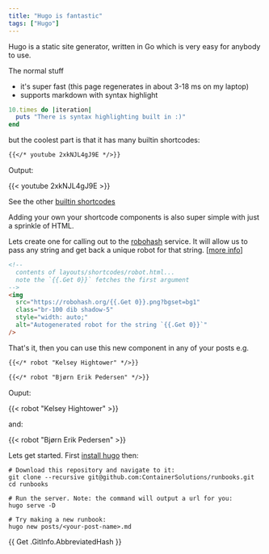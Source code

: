```yaml
---
title: "Hugo is fantastic"
tags: ["Hugo"]
---
```


Hugo is a static site generator, written in Go which is very easy for anybody to use.

The normal stuff
* it's super fast (this page regenerates in about 3-18 ms on my laptop)
* supports markdown with syntax highlight

```ruby
10.times do |iteration|
  puts "There is syntax highlighting built in :)"
end
```

but the coolest part is that it has many builtin shortcodes:

```md
{{</* youtube 2xkNJL4gJ9E */>}}
```

Output:

{{< youtube 2xkNJL4gJ9E >}}

See the other [builtin shortcodes](https://gohugo.io/content-management/shortcodes/#use-hugos-built-in-shortcodes)

Adding your own your shortcode components is also super simple with just a sprinkle of HTML.

Lets create one for calling out to the [robohash](https://robohash.org/) service. It will allow us to pass any string and get back a unique robot for that string. [[more info](https://www.youtube.com/watch?v=Eu4zSaKOY4A&list=PLLAZ4kZ9dFpOnyRlyS-liKL5ReHDcj4G3&index=22)]

```html
<!--
  contents of layouts/shortcodes/robot.html...
  note the `{{.Get 0}}` fetches the first argument
-->
<img
  src="https://robohash.org/{{.Get 0}}.png?bgset=bg1"
  class="br-100 dib shadow-5"
  style="width: auto;"
  alt="Autogenerated robot for the string `{{.Get 0}}`"
/>
```

That's it, then you can use this new component in any of your posts e.g.

```md
{{</* robot "Kelsey Hightower" */>}}

{{</* robot "Bjørn Erik Pedersen" */>}}
```

Ouput:

{{< robot "Kelsey Hightower" >}}

and:

{{< robot "Bjørn Erik Pedersen" >}}


Lets get started. First [install hugo](https://gohugo.io/getting-started/installing/) then:

```shell
# Download this repository and navigate to it:
git clone --recursive git@github.com:ContainerSolutions/runbooks.git
cd runbooks

# Run the server. Note: the command will output a url for you:
hugo serve -D

# Try making a new runbook:
hugo new posts/<your-post-name>.md

```

{{ Get .GitInfo.AbbreviatedHash }}

